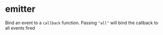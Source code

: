 # emitter
Bind an event to a `callback` function. Passing `"all"` will bind the callback to all events fired
